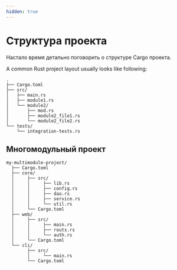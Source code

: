 ```yaml
---
hidden: true
---
```


# Структура проекта

Настало время детально поговорить о структуре Cargo проекта.



A common Rust project layout usually looks like following:



```
.
├── Cargo.toml
├── src/
│   ├── main.rs
│   ├── module1.rs
│   └── module2/
│       ├── mod.rs
│       ├── module2_file1.rs
│       └── module2_file2.rs
└── tests/
    └── integration-tests.rs
```

## Многомодульный проект



```
my-multimodule-project/
  ├── Cargo.toml
  ├── core/
  │     ├── src/
  │     │     ├── lib.rs
  │     │     ├── config.rs
  │     │     ├── dao.rs
  │     │     ├── service.rs
  │     │     └── util.rs
  │     └── Cargo.toml
  ├── web/
  │     ├── src/
  │     │     ├── main.rs
  │     │     ├── routs.rs
  │     │     └── auth.rs
  │     └── Cargo.toml
  └── cli/
        ├── src/
        │     └── main.rs
        └── Cargo.toml

```
